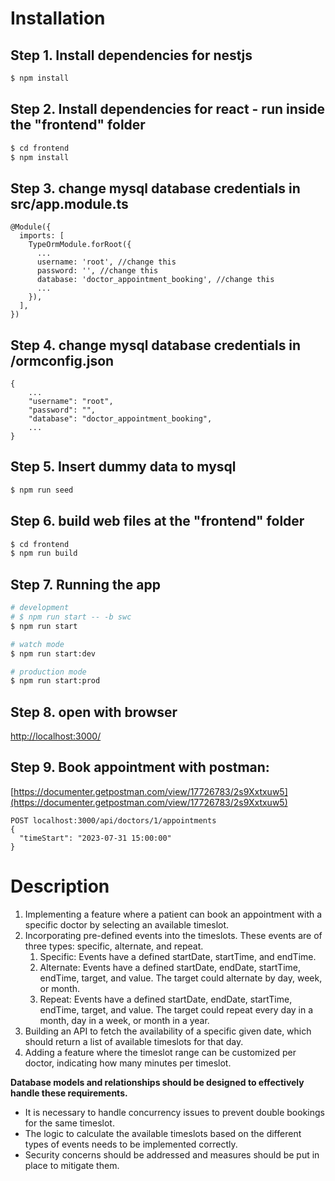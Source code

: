 # Installation

## Step 1. Install dependencies for nestjs

```bash
$ npm install
```

## Step 2. Install dependencies for react - run inside the "frontend" folder

```bash
$ cd frontend
$ npm install
```

## Step 3. change mysql database credentials in src/app.module.ts
```
@Module({
  imports: [
    TypeOrmModule.forRoot({
      ...
      username: 'root', //change this
      password: '', //change this
      database: 'doctor_appointment_booking', //change this
      ...
    }),
  ],
})
```

## Step 4. change mysql database credentials in /ormconfig.json
```
{
    ...
    "username": "root", 
    "password": "", 
    "database": "doctor_appointment_booking",
    ...
}
```

## Step 5. Insert dummy data to mysql
```bash
$ npm run seed
```

## Step 6. build web files at the "frontend" folder
```bash
$ cd frontend
$ npm run build
```

## Step 7. Running the app

```bash
# development
# $ npm run start -- -b swc
$ npm run start

# watch mode
$ npm run start:dev

# production mode
$ npm run start:prod
```
## Step 8. open with browser
[http://localhost:3000/](http://localhost:3000/)

## Step 9. Book appointment with postman:
[https://documenter.getpostman.com/view/17726783/2s9Xxtxuw5](https://documenter.getpostman.com/view/17726783/2s9Xxtxuw5)
```
POST localhost:3000/api/doctors/1/appointments
{
  "timeStart": "2023-07-31 15:00:00"
}

```

# Description

<ol>
  <li>Implementing a feature where a patient can book an appointment with a specific doctor by selecting an available timeslot.</li>
  <li>Incorporating pre-defined events into the timeslots. These events are of three types: specific, alternate, and repeat.
  <ol>
    <li>Specific: Events have a defined startDate, startTime, and endTime.</li>
    <li>Alternate: Events have a defined startDate, endDate, startTime, endTime, target, and value. The target could alternate by day, week, or month.</li>
    <li>Repeat: Events have a defined startDate, endDate, startTime, endTime, target, and value. The target could repeat every day in a month, day in a week, or month in a year.</li>
  </ol>  
  
  </li>

  <li>Building an API to fetch the availability of a specific given date, which should return a list of available timeslots for that day.</li>
  <li>Adding a feature where the timeslot range can be customized per doctor, indicating how many minutes per timeslot.</li>
</ol>


<strong>Database models and relationships should be designed to effectively handle these requirements.</strong>
<ul>
<li>It is necessary to handle concurrency issues to prevent double bookings for the same timeslot.</li>
<li>The logic to calculate the available timeslots based on the different types of events needs to be implemented correctly.</li>
<li>Security concerns should be addressed and measures should be put in place to mitigate them.</li>
</ul>